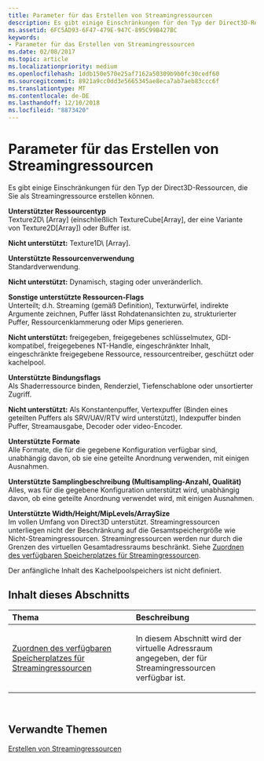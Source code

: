 ```yaml
---
title: Parameter für das Erstellen von Streamingressourcen
description: Es gibt einige Einschränkungen für den Typ der Direct3D-Ressourcen, die Sie als Streamingressource erstellen können.
ms.assetid: 6FC5AD93-6F47-479E-947C-895C99B427BC
keywords:
- Parameter für das Erstellen von Streamingressourcen
ms.date: 02/08/2017
ms.topic: article
ms.localizationpriority: medium
ms.openlocfilehash: 1ddb150e570e25af7162a50309b9b0fc30cedf60
ms.sourcegitcommit: 8921a9cc0dd3e5665345ae8eca7ab7aeb83ccc6f
ms.translationtype: MT
ms.contentlocale: de-DE
ms.lasthandoff: 12/10/2018
ms.locfileid: "8873420"
---
```

# <a name="streaming-resource-creation-parameters"></a>Parameter für das Erstellen von Streamingressourcen


Es gibt einige Einschränkungen für den Typ der Direct3D-Ressourcen, die Sie als Streamingressource erstellen können.

<span id="Supported-Resource-Type"></span><span id="supported-resource-type"></span><span id="SUPPORTED-RESOURCE-TYPE"></span>**Unterstützter Ressourcentyp**  
Texture2D\ [Array\] (einschließlich TextureCube\[Array\], der eine Variante von Texture2D\[Array\]) oder Buffer ist.

**Nicht unterstützt:** Texture1D\ [Array\].

<span id="Supported-Resource-Usage"></span><span id="supported-resource-usage"></span><span id="SUPPORTED-RESOURCE-USAGE"></span>**Unterstützte Ressourcenverwendung**  
Standardverwendung.

**Nicht unterstützt:** Dynamisch, staging oder unveränderlich.

<span id="Supported-Resource-Misc-Flags"></span><span id="supported-resource-misc-flags"></span><span id="SUPPORTED-RESOURCE-MISC-FLAGS"></span>**Sonstige unterstützte Ressourcen-Flags**  
Unterteilt; d.h. Streaming (gemäß Definition), Texturwürfel, indirekte Argumente zeichnen, Puffer lässt Rohdatenansichten zu, strukturierter Puffer, Ressourcenklammerung oder Mips generieren.

**Nicht unterstützt:** freigegeben, freigegebenes schlüsselmutex, GDI-kompatibel, freigegebenes NT-Handle, eingeschränkter Inhalt, eingeschränkte freigegebene Ressource, ressourcentreiber, geschützt oder kachelpool.

<span id="Supported-Bind-Flags"></span><span id="supported-bind-flags"></span><span id="SUPPORTED-BIND-FLAGS"></span>**Unterstützte Bindungsflags**  
Als Shaderressource binden, Renderziel, Tiefenschablone oder unsortierter Zugriff.

**Nicht unterstützt:** Als Konstantenpuffer, Vertexpuffer (Binden eines geteilten Puffers als SRV/UAV/RTV wird unterstützt), Indexpuffer binden Puffer, Streamausgabe, Decoder oder video-Encoder.

<span id="Supported-Formats"></span><span id="supported-formats"></span><span id="SUPPORTED-FORMATS"></span>**Unterstützte Formate**  
Alle Formate, die für die gegebene Konfiguration verfügbar sind, unabhängig davon, ob sie eine geteilte Anordnung verwenden, mit einigen Ausnahmen.

<span id="Supported-Sample-Description--Multisample-count--quality-"></span><span id="supported-sample-description--multisample-count--quality-"></span><span id="SUPPORTED-SAMPLE-DESCRIPTION--MULTISAMPLE-COUNT--QUALITY-"></span>**Unterstützte Samplingbeschreibung (Multisampling-Anzahl, Qualität)**  
Alles, was für die gegebene Konfiguration unterstützt wird, unabhängig davon, ob eine geteilte Anordnung verwendet wird, mit einigen Ausnahmen.

<span id="Supported-Width-Height-MipLevels-ArraySize"></span><span id="supported-width-height-miplevels-arraysize"></span><span id="SUPPORTED-WIDTH-HEIGHT-MIPLEVELS-ARRAYSIZE"></span>**Unterstützte Width/Height/MipLevels/ArraySize**  
Im vollen Umfang von Direct3D unterstützt. Streamingressourcen unterliegen nicht der Beschränkung auf die Gesamtspeichergröße wie Nicht-Streamingressourcen. Streamingressourcen werden nur durch die Grenzen des virtuellen Gesamtadressraums beschränkt. Siehe [Zuordnen des verfügbaren Speicherplatzes für Streamingressourcen](address-space-available-for-streaming-resources.md).

Der anfängliche Inhalt des Kachelpoolspeichers ist nicht definiert.

## <a name="span-idin-this-sectionspanin-this-section"></a><span id="in-this-section"></span>Inhalt dieses Abschnitts


<table>
<colgroup>
<col width="50%" />
<col width="50%" />
</colgroup>
<thead>
<tr class="header">
<th align="left">Thema</th>
<th align="left">Beschreibung</th>
</tr>
</thead>
<tbody>
<tr class="odd">
<td align="left"><p><a href="address-space-available-for-streaming-resources.md">Zuordnen des verfügbaren Speicherplatzes für Streamingressourcen</a></p></td>
<td align="left"><p>In diesem Abschnitt wird der virtuelle Adressraum angegeben, der für Streamingressourcen verfügbar ist.</p></td>
</tr>
</tbody>
</table>

 

## <a name="span-idrelated-topicsspanrelated-topics"></a><span id="related-topics"></span>Verwandte Themen


[Erstellen von Streamingressourcen](creating-streaming-resources.md)

 

 




